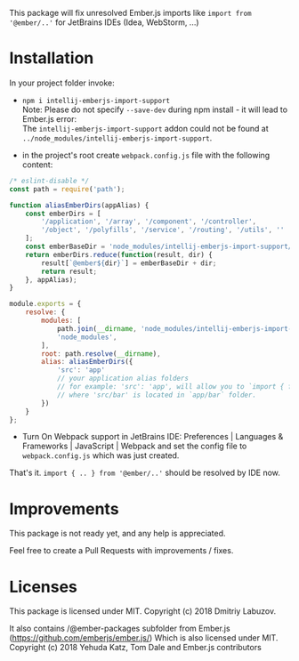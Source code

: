 This package will fix unresolved Ember.js imports like
`import from '@ember/..'`
for JetBrains IDEs (Idea, WebStorm, ...)


# Installation

In your project folder invoke:

* `npm i intellij-emberjs-import-support`<br>
Note: Please do not specify `--save-dev` during npm install - it will lead to Ember.js error:<br>
The `intellij-emberjs-import-support` addon could not be found at `../node_modules/intellij-emberjs-import-support`.


* in the project's root create `webpack.config.js` file with the following content:
```javascript
/* eslint-disable */
const path = require('path');

function aliasEmberDirs(appAlias) {
    const emberDirs = [
        '/application', '/array', '/component', '/controller',
        '/object', '/polyfills', '/service', '/routing', '/utils', ''
    ];
    const emberBaseDir = 'node_modules/intellij-emberjs-import-support/@ember';
    return emberDirs.reduce(function(result, dir) {
        result[`@ember${dir}`] = emberBaseDir + dir;
        return result;
    }, appAlias);
}

module.exports = {
    resolve: {
        modules: [
            path.join(__dirname, 'node_modules/intellij-emberjs-import-support/@ember-packages'),
            'node_modules',
        ],
        root: path.resolve(__dirname),
        alias: aliasEmberDirs({
            'src': 'app'
            // your application alias folders
            // for example: 'src': 'app', will allow you to `import { foo } from 'src/bar';`
            // where 'src/bar' is located in `app/bar` folder.
        })
    }
};
```
* Turn On Webpack support in JetBrains IDE:
Preferences | Languages & Frameworks | JavaScript | Webpack
and set the config file to `webpack.config.js` which was just created.

That's it.
`import { .. } from '@ember/..'` should be resolved by IDE now.

# Improvements

This package is not ready yet, and any help is appreciated.

Feel free to create a Pull Requests with improvements / fixes.


# Licenses

This package is licensed under MIT.
Copyright (c) 2018 Dmitriy Labuzov.

It also contains /@ember-packages subfolder from Ember.js (https://github.com/emberjs/ember.js/)
Which is also licensed under MIT.
Copyright (c) 2018 Yehuda Katz, Tom Dale and Ember.js contributors
